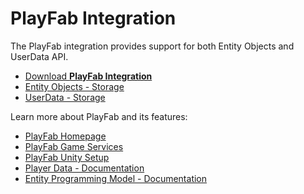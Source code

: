 # PlayFab Integration

The PlayFab integration provides support for both Entity Objects and UserData API.

- [Download **PlayFab Integration**](../../packages/playfab.unitypackage)
- [Entity Objects - Storage](../storage/third-party/playfab/entity-objects.md)
- [UserData - Storage](../storage/third-party/playfab/userdata.md)

Learn more about PlayFab and its features:

- [PlayFab Homepage](https://playfab.com/)
- [PlayFab Game Services](https://playfab.com/features/game-services/)
- [PlayFab Unity Setup](https://docs.microsoft.com/en-us/gaming/playfab/sdks/unity3d/quickstart)
- [Player Data - Documentation](https://docs.microsoft.com/en-us/gaming/playfab/features/data/playerdata/)
- [Entity Programming Model - Documentation](https://docs.microsoft.com/en-us/gaming/playfab/features/data/entities/)
